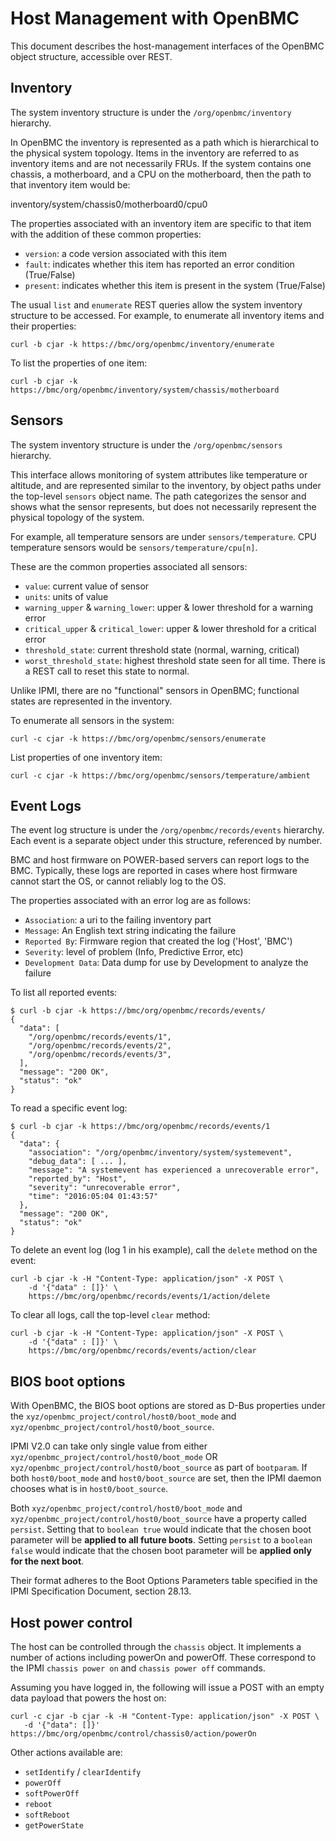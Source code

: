Host Management with OpenBMC
============================

This document describes the host-management interfaces of the OpenBMC object
structure, accessible over REST.

Inventory
---------

The system inventory structure is under the `/org/openbmc/inventory` hierarchy.

In OpenBMC the inventory is represented as a path which is hierarchical to the
physical system topology. Items in the inventory are referred to as inventory
items and are not necessarily FRUs. If the system contains one chassis, a
motherboard, and a CPU on the motherboard, then the path to that inventory item
would be:

   inventory/system/chassis0/motherboard0/cpu0

The properties associated with an inventory item are specific to that item with
the addition of these common properties:

 * `version`: a code version associated with this item
 * `fault`: indicates whether this item has reported an error condition (True/False)
 * `present`: indicates whether this item is present in the system (True/False)

The usual `list` and `enumerate` REST queries allow the system inventory
structure to be accessed. For example, to enumerate all inventory items and
their properties:

    curl -b cjar -k https://bmc/org/openbmc/inventory/enumerate

To list the properties of one item:

    curl -b cjar -k https://bmc/org/openbmc/inventory/system/chassis/motherboard

Sensors
-------

The system inventory structure is under the `/org/openbmc/sensors` hierarchy.

This interface allows monitoring of system attributes like temperature or
altitude, and are represented similar to the inventory, by object paths under
the top-level `sensors` object name. The path categorizes the sensor and shows
what the sensor represents, but does not necessarily represent the physical
topology of the system.

For example, all temperature sensors are under `sensors/temperature`. CPU
temperature sensors would be `sensors/temperature/cpu[n]`.

These are the common properties associated all sensors:

 * `value`: current value of sensor
 * `units`: units of value
 * `warning_upper` & `warning_lower`: upper & lower threshold for a warning error
 * `critical_upper` & `critical_lower`: upper & lower threshold for a critical error
 * `threshold_state`: current threshold state (normal, warning, critical)
 * `worst_threshold_state`: highest threshold state seen for all time. There is
   a REST call to reset this state to normal.

Unlike IPMI, there are no "functional" sensors in OpenBMC; functional states are
represented in the inventory.

To enumerate all sensors in the system:

    curl -c cjar -k https://bmc/org/openbmc/sensors/enumerate

List properties of one inventory item:

    curl -c cjar -k https://bmc/org/openbmc/sensors/temperature/ambient

Event Logs
----------

The event log structure is under the `/org/openbmc/records/events` hierarchy.
Each event is a separate object under this structure, referenced by number.

BMC and host firmware on POWER-based servers can report logs to the BMC.
Typically, these logs are reported in cases where host firmware cannot start the
OS, or cannot reliably log to the OS.

The properties associated with an error log are as follows:

 * `Association`: a uri to the failing inventory part
 * `Message`: An English text string indicating the failure
 * `Reported By`: Firmware region that created the log ('Host', 'BMC')
 * `Severity`: level of problem (Info, Predictive Error, etc)
 * `Development Data`: Data dump for use by Development to analyze the failure

To list all reported events:

    $ curl -b cjar -k https://bmc/org/openbmc/records/events/
    {
      "data": [
        "/org/openbmc/records/events/1",
        "/org/openbmc/records/events/2",
        "/org/openbmc/records/events/3",
      ],
      "message": "200 OK",
      "status": "ok"
    }

To read a specific event log:

    $ curl -b cjar -k https://bmc/org/openbmc/records/events/1
    {
      "data": {
        "association": "/org/openbmc/inventory/system/systemevent",
        "debug_data": [ ... ],
        "message": "A systemevent has experienced a unrecoverable error",
        "reported_by": "Host",
        "severity": "unrecoverable error",
        "time": "2016:05:04 01:43:57"
      },
      "message": "200 OK",
      "status": "ok"
    }

To delete an event log (log 1 in his example), call the `delete` method on the event:

    curl -b cjar -k -H "Content-Type: application/json" -X POST \
        -d '{"data" : []}' \
        https://bmc/org/openbmc/records/events/1/action/delete

To clear all logs, call the top-level `clear` method:

    curl -b cjar -k -H "Content-Type: application/json" -X POST \
        -d '{"data" : []}' \
        https://bmc/org/openbmc/records/events/action/clear

BIOS boot options
-----------------

With OpenBMC, the BIOS boot options are stored as D-Bus properties under the
`xyz/openbmc_project/control/host0/boot_mode` and
`xyz/openbmc_project/control/host0/boot_source`.

IPMI V2.0 can take only single value from either
`xyz/openbmc_project/control/host0/boot_mode` OR `xyz/openbmc_project/control/host0/boot_source`
as part of `bootparam`. If both `host0/boot_mode` and `host0/boot_source` are set,
then the IPMI daemon chooses what is in `host0/boot_source`.

Both `xyz/openbmc_project/control/host0/boot_mode` and `xyz/openbmc_project/control/host0/boot_source`
have a property called `persist`. Setting that to `boolean true` would indicate that the chosen
boot parameter will be **applied to all future boots**.
Setting `persist` to a `boolean false` would indicate that the chosen boot
parameter will be **applied only for the next boot**.

Their format adheres to the Boot Options Parameters table specified in the IPMI
Specification Document, section 28.13.

Host power control
------------------

The host can be controlled through the `chassis` object. It implements a number
of actions including powerOn and powerOff. These correspond to the IPMI
`chassis power on` and `chassis power off` commands.

Assuming you have logged in, the following will issue a POST with an empty data
payload that powers the host on:

```
curl -c cjar -b cjar -k -H "Content-Type: application/json" -X POST \
   -d '{"data": []}'  https://bmc/org/openbmc/control/chassis0/action/powerOn
```

Other actions available are:

 * `setIdentify` / `clearIdentify`
 * `powerOff`
 * `softPowerOff`
 * `reboot`
 * `softReboot`
 * `getPowerState`
